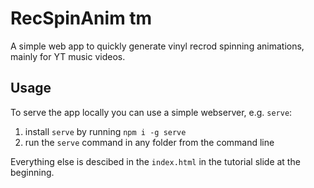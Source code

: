 # RecSpinAnim tm

A simple web app to quickly generate vinyl recrod spinning animations, mainly for YT music videos.

## Usage

To serve the app locally you can use a simple webserver, e.g. `serve`:

1. install `serve` by running `npm i -g serve`
2. run the `serve` command in any folder from the command line

Everything else is descibed in the `index.html` in the tutorial slide at the beginning.
